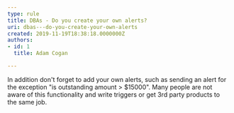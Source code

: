 ```yaml
---
type: rule
title: DBAs - Do you create your own alerts?
uri: dbas---do-you-create-your-own-alerts
created: 2019-11-19T18:38:18.0000000Z
authors:
- id: 1
  title: Adam Cogan

---
```




<span class='intro'> <p class="ssw15-rteElement-P">In addition don't forget to add your own alerts, such as sending an alert for the exception &quot;is outstanding amount &gt; $15000&quot;. Many peo​ple are not aware of this functionality and write triggers or get 3rd party products to the same job.​​<br></p> </span>





